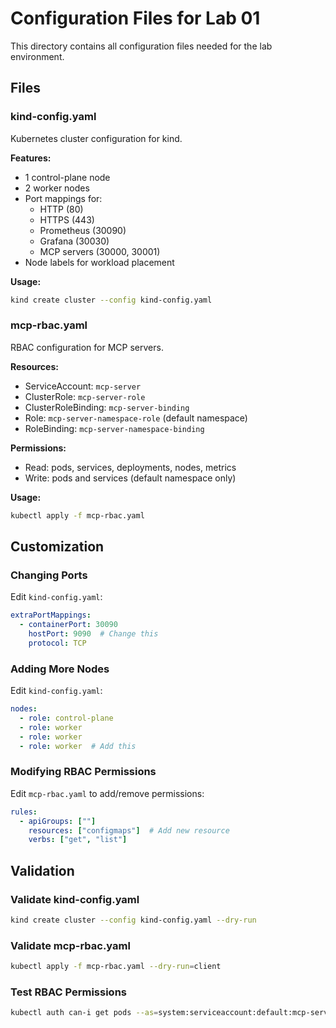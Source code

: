 # Configuration Files for Lab 01

This directory contains all configuration files needed for the lab environment.

## Files

### kind-config.yaml
Kubernetes cluster configuration for kind.

**Features:**
- 1 control-plane node
- 2 worker nodes
- Port mappings for:
  - HTTP (80)
  - HTTPS (443)
  - Prometheus (30090)
  - Grafana (30030)
  - MCP servers (30000, 30001)
- Node labels for workload placement

**Usage:**
```bash
kind create cluster --config kind-config.yaml
```

### mcp-rbac.yaml
RBAC configuration for MCP servers.

**Resources:**
- ServiceAccount: `mcp-server`
- ClusterRole: `mcp-server-role`
- ClusterRoleBinding: `mcp-server-binding`
- Role: `mcp-server-namespace-role` (default namespace)
- RoleBinding: `mcp-server-namespace-binding`

**Permissions:**
- Read: pods, services, deployments, nodes, metrics
- Write: pods and services (default namespace only)

**Usage:**
```bash
kubectl apply -f mcp-rbac.yaml
```

## Customization

### Changing Ports

Edit `kind-config.yaml`:
```yaml
extraPortMappings:
  - containerPort: 30090
    hostPort: 9090  # Change this
    protocol: TCP
```

### Adding More Nodes

Edit `kind-config.yaml`:
```yaml
nodes:
  - role: control-plane
  - role: worker
  - role: worker
  - role: worker  # Add this
```

### Modifying RBAC Permissions

Edit `mcp-rbac.yaml` to add/remove permissions:
```yaml
rules:
  - apiGroups: [""]
    resources: ["configmaps"]  # Add new resource
    verbs: ["get", "list"]
```

## Validation

### Validate kind-config.yaml
```bash
kind create cluster --config kind-config.yaml --dry-run
```

### Validate mcp-rbac.yaml
```bash
kubectl apply -f mcp-rbac.yaml --dry-run=client
```

### Test RBAC Permissions
```bash
kubectl auth can-i get pods --as=system:serviceaccount:default:mcp-server
```
